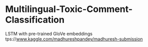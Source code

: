 # Multilingual-Toxic-Comment-Classification
LSTM with pre-trained GloVe embeddings
tps://www.kaggle.com/madhureshpandey/madhuresh-submission
